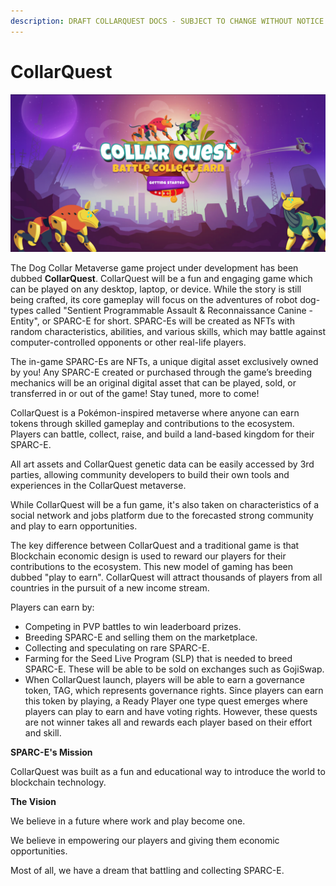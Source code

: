 ```yaml
---
description: DRAFT COLLARQUEST DOCS - SUBJECT TO CHANGE WITHOUT NOTICE.
---
```


# CollarQuest

![](../../.gitbook/assets/CollarQuest.png)

The Dog Collar Metaverse game project under development has been dubbed **CollarQuest**. CollarQuest will be a fun and engaging game which can be played on any desktop, laptop, or device. While the story is still being crafted, its core gameplay will focus on the adventures of robot dog-types called "Sentient Programmable Assault & Reconnaissance Canine - Entity", or SPARC-E for short. SPARC-Es will be created as NFTs with random characteristics, abilities, and various skills, which may battle against computer-controlled opponents or other real-life players.

The in-game SPARC-Es are NFTs, a unique digital asset exclusively owned by you! Any SPARC-E created or purchased through the game’s breeding mechanics will be an original digital asset that can be played, sold, or transferred in or out of the game! Stay tuned, more to come!

CollarQuest is a Pokémon-inspired metaverse where anyone can earn tokens through skilled gameplay and contributions to the ecosystem. Players can battle, collect, raise, and build a land-based kingdom for their SPARC-E.

All art assets and CollarQuest genetic data can be easily accessed by 3rd parties, allowing community developers to build their own tools and experiences in the CollarQuest metaverse.

While CollarQuest will be a fun game, it's also taken on characteristics of a social network and jobs platform due to the forecasted strong community and play to earn opportunities.

The key difference between CollarQuest and a traditional game is that Blockchain economic design is used to reward our players for their contributions to the ecosystem. This new model of gaming has been dubbed "play to earn".  CollarQuest will attract thousands of players from all countries in the pursuit of a new income stream.

Players can earn by:

* Competing in PVP battles to win leaderboard prizes.
* Breeding SPARC-E and selling them on the marketplace.
* Collecting and speculating on rare SPARC-E.
* Farming for the Seed Live Program (SLP) that is needed to breed SPARC-E. These will be able to be sold on exchanges such as GojiSwap.
* When CollarQuest launch, players will be able to earn a governance token, TAG, which represents governance rights. Since players can earn this token by playing, a Ready Player one type quest emerges where players can play to earn and have voting rights. However, these quests are not winner takes all and rewards each player based on their effort and skill.

**SPARC-E's Mission**

CollarQuest was built as a fun and educational way to introduce the world to blockchain technology.

**The Vision**

We believe in a future where work and play become one.

We believe in empowering our players and giving them economic opportunities.

Most of all, we have a dream that battling and collecting SPARC-E.
